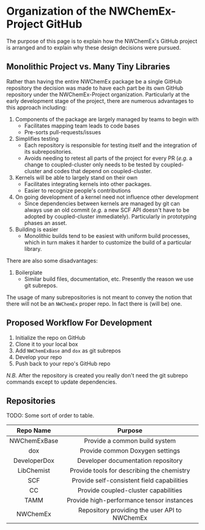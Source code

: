 Organization of the NWChemEx-Project GitHub
===========================================

The purpose of this page is to explain how the NWChemEx's GitHub project is
arranged and to explain why these design decisions were pursued.

Monolithic Project vs. Many Tiny Libraries
------------------------------------------

Rather than having the entire NWChemEx package be a single GitHub repository the
decision was made to have each part be its own GitHub repository under the
NWChemEx-Project organization.  Particularly at the early development stage of
the project, there are numerous advantages to this approach including:

1. Components of the package are largely managed by teams to begin with
   - Facilitates mapping team leads to code bases
   - Pre-sorts pull-requests/issues
2. Simplifies testing
   - Each repository is responsible for testing itself and the integration of
   its subrepositories.
   - Avoids needing to retest all parts of the project for every PR (*e.g.* a
   change to coupled-cluster only needs to be tested by coupled-cluster and
   codes that depend on coupled-cluster.
3. Kernels will be able to largely stand on their own
   - Facilitates integrating kernels into other packages.
   - Easier to recognize people's contributions
4. On going development of a kernel need not influence other development
   - Since dependencies between kernels are managed by git can always use an
   old commit (*e.g.* a new SCF API doesn't have to be adopted by
   coupled-cluster immediately).  Particularly in prototyping phases an asset.
5. Building is easier
   -  Monolithic builds tend to be easiest with uniform build processes, which
   in turn makes it harder to customize the build of a particular library.

There are also some disadvantages:

1. Boilerplate
   - Similar build files, documentation, etc.  Presently the reason we use git
   subrepos.

The usage of many subrepositories is not meant to convey the notion that there
will not be an `NWChemEx` proper repo.  In fact there is (will be) one.


Proposed Workflow For Development
---------------------------------

1. Initialize the repo on GitHub
2. Clone it to your local box
3. Add `NWChemExBase` and `dox` as git subrepos
4. Develop your repo
5. Push back to your repo's GitHub repo

*N.B.* After the repository is created you really don't need the git subrepo
commands except to update dependencies.


Repositories
------------

TODO: Some sort of order to table.

|    Repo Name    |  Purpose                                                  |
| :-------------: | :-------------------------------------------------------: |
| NWChemExBase    | Provide a common build system                             |
| dox             | Provide common Doxygen settings                           |
| DeveloperDox    | Developer documentation repository                        |
| LibChemist      | Provide tools for describing the chemistry                |
| SCF             | Provide self-consistent field capabilities                |
| CC              | Provide coupled-cluster capabilities                      |
| TAMM            | Provide high-performance tensor instances                 |
| NWChemEx        | Repository providing the user API to NWChemEx             |
